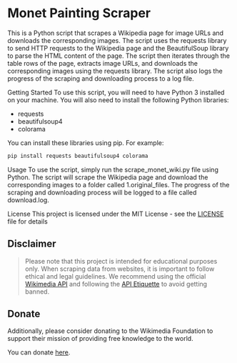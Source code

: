# Monet Painting Scraper

This is a Python script that scrapes a Wikipedia page for image URLs and downloads the corresponding images. The script uses the requests library to send HTTP requests to the Wikipedia page and the BeautifulSoup library to parse the HTML content of the page. The script then iterates through the table rows of the page, extracts image URLs, and downloads the corresponding images using the requests library. The script also logs the progress of the scraping and downloading process to a log file.

Getting Started
To use this script, you will need to have Python 3 installed on your machine. You will also need to install the following Python libraries:

- requests
- beautifulsoup4
- colorama

You can install these libraries using pip. For example:

```bash
pip install requests beautifulsoup4 colorama
```

Usage
To use the script, simply run the scrape_monet_wiki.py file using Python. The script will scrape the Wikipedia page and download the corresponding images to a folder called 1.original_files. The progress of the scraping and downloading process will be logged to a file called download.log.

License
This project is licensed under the MIT License - see the [LICENSE](LICENSE) file for details

## Disclaimer

> Please note that this project is intended for educational purposes only. When scraping data from websites, it is important to follow ethical and legal guidelines. We recommend using the official [Wikimedia API](https://api.wikimedia.org/wiki/Getting_started_with_Wikimedia_APIs#:~:text=Wikipedia%20and%20other%20Wikimedia%20projects,to%20your%20projects%20and%20apps.) and following the [API Etiquette](https://www.mediawiki.org/wiki/API:Etiquette) to avoid getting banned.  

## Donate

Additionally, please consider donating to the Wikimedia Foundation to support their mission of providing free knowledge to the world.  

You can donate [here](https://donate.wikimedia.org/w/index.php?title=Special:LandingPage&country=IT&uselang=en&utm_medium=wmfSite&utm_source=113&utm_campaign=comms).